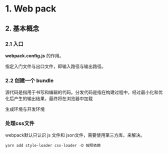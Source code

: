 # 1. Web pack

## 2. 基本概念

### 2.1 入口

**webpack.config.js** 的作用。

指定入门文件与出口文件，即输入路径与输出路径。



### 2.2 创建一个 bundle

源代码是指用于书写和编辑的代码。分发代码是指在构建过程中，经过最小化和优化后产生的输出结果，最终将在浏览器中加载



生成环境与开发环境



### 处理css文件

webpack默认只认识 js 文件和 json文件，需要使用第三方库，来解决。

```
yarn add style-loader css-loader -D 按照依赖
```





